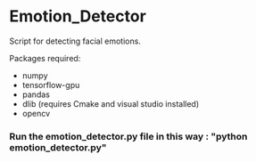# Emotion_Detector
Script for detecting facial emotions.

Packages required:
- numpy
- tensorflow-gpu
- pandas
- dlib (requires Cmake and visual studio installed)
- opencv

### Run the emotion_detector.py file in this way : "python emotion_detector.py"

